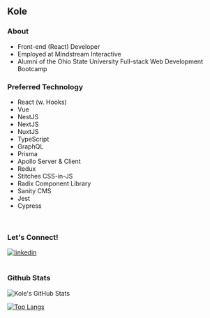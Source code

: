 ## Kole
### About
- Front-end (React) Developer  
- Employed at Mindstream Interactive
- Alumni of the Ohio State University Full-stack Web Development Bootcamp

### Preferred Technology
- React (w. Hooks)
- Vue
- NestJS
- NextJS
- NuxtJS
- TypeScript
- GraphQL
- Prisma
- Apollo Server & Client
- Redux
- Stitches CSS-in-JS
- Radix Component Library
- Sanity CMS
- Jest
- Cypress
                                                                                                        
<br />

### Let's Connect!
<a href='https://www.linkedin.com/in/jkole822/'>
  <img alt='linkedin' src="https://img.shields.io/badge/LinkedIn-0077B5?style=for-the-badge&logo=linkedin&logoColor=white" />
</a>

<br />
<br />

### Github Stats

<img alt="Kole's GitHub Stats" src="https://github-readme-stats-black-nine-15.vercel.app/api?username=jkole822&show_icons=true&hide_border=true&hide=stars&theme=react" />

<br />

[![Top Langs](https://github-readme-stats.vercel.app/api/top-langs/?username=jkole822)](https://github.com/anuraghazra/github-readme-stats)





